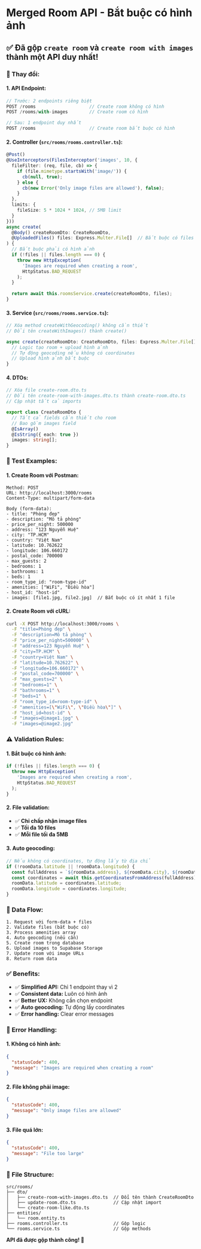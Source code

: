 # Merged Room API - Bắt buộc có hình ảnh

## ✅ **Đã gộp `create room` và `create room with images` thành một API duy nhất!**

### **🔧 Thay đổi:**

#### **1. API Endpoint:**
```typescript
// Trước: 2 endpoints riêng biệt
POST /rooms                    // Create room không có hình
POST /rooms/with-images        // Create room có hình

// Sau: 1 endpoint duy nhất
POST /rooms                    // Create room bắt buộc có hình
```

#### **2. Controller (`src/rooms/rooms.controller.ts`):**
```typescript
@Post()
@UseInterceptors(FilesInterceptor('images', 10, {
  fileFilter: (req, file, cb) => {
    if (file.mimetype.startsWith('image/')) {
      cb(null, true);
    } else {
      cb(new Error('Only image files are allowed'), false);
    }
  },
  limits: {
    fileSize: 5 * 1024 * 1024, // 5MB limit
  }
}))
async create(
  @Body() createRoomDto: CreateRoomDto,
  @UploadedFiles() files: Express.Multer.File[]  // Bắt buộc có files
) {
  // Bắt buộc phải có hình ảnh
  if (!files || files.length === 0) {
    throw new HttpException(
      'Images are required when creating a room',
      HttpStatus.BAD_REQUEST
    );
  }
  
  return await this.roomsService.create(createRoomDto, files);
}
```

#### **3. Service (`src/rooms/rooms.service.ts`):**
```typescript
// Xóa method createWithGeocoding() không cần thiết
// Đổi tên createWithImages() thành create()

async create(createRoomDto: CreateRoomDto, files: Express.Multer.File[]): Promise<Room> {
  // Logic tạo room + upload hình ảnh
  // Tự động geocoding nếu không có coordinates
  // Upload hình ảnh bắt buộc
}
```

#### **4. DTOs:**
```typescript
// Xóa file create-room.dto.ts
// Đổi tên create-room-with-images.dto.ts thành create-room.dto.ts
// Cập nhật tất cả imports

export class CreateRoomDto {
  // Tất cả fields cần thiết cho room
  // Bao gồm images field
  @IsArray()
  @IsString({ each: true })
  images: string[];
}
```

### **🧪 Test Examples:**

#### **1. Create Room với Postman:**
```
Method: POST
URL: http://localhost:3000/rooms
Content-Type: multipart/form-data

Body (form-data):
- title: "Phòng đẹp"
- description: "Mô tả phòng"
- price_per_night: 500000
- address: "123 Nguyễn Huệ"
- city: "TP.HCM"
- country: "Việt Nam"
- latitude: 10.762622
- longitude: 106.660172
- postal_code: 700000
- max_guests: 2
- bedrooms: 1
- bathrooms: 1
- beds: 1
- room_type_id: "room-type-id"
- amenities: ["WiFi", "Điều hòa"]
- host_id: "host-id"
- images: [file1.jpg, file2.jpg]  // Bắt buộc có ít nhất 1 file
```

#### **2. Create Room với cURL:**
```bash
curl -X POST http://localhost:3000/rooms \
  -F "title=Phòng đẹp" \
  -F "description=Mô tả phòng" \
  -F "price_per_night=500000" \
  -F "address=123 Nguyễn Huệ" \
  -F "city=TP.HCM" \
  -F "country=Việt Nam" \
  -F "latitude=10.762622" \
  -F "longitude=106.660172" \
  -F "postal_code=700000" \
  -F "max_guests=2" \
  -F "bedrooms=1" \
  -F "bathrooms=1" \
  -F "beds=1" \
  -F "room_type_id=room-type-id" \
  -F "amenities=[\"WiFi\", \"Điều hòa\"]" \
  -F "host_id=host-id" \
  -F "images=@image1.jpg" \
  -F "images=@image2.jpg"
```

### **⚠️ Validation Rules:**

#### **1. Bắt buộc có hình ảnh:**
```typescript
if (!files || files.length === 0) {
  throw new HttpException(
    'Images are required when creating a room',
    HttpStatus.BAD_REQUEST
  );
}
```

#### **2. File validation:**
- ✅ **Chỉ chấp nhận image files**
- ✅ **Tối đa 10 files**
- ✅ **Mỗi file tối đa 5MB**

#### **3. Auto geocoding:**
```typescript
// Nếu không có coordinates, tự động lấy từ địa chỉ
if (!roomData.latitude || !roomData.longitude) {
  const fullAddress = `${roomData.address}, ${roomData.city}, ${roomData.country}`;
  const coordinates = await this.getCoordinatesFromAddress(fullAddress);
  roomData.latitude = coordinates.latitude;
  roomData.longitude = coordinates.longitude;
}
```

### **🔄 Data Flow:**

```
1. Request với form-data + files
2. Validate files (bắt buộc có)
3. Process amenities array
4. Auto geocoding (nếu cần)
5. Create room trong database
6. Upload images to Supabase Storage
7. Update room với image URLs
8. Return room data
```

### **✅ Benefits:**

- ✅ **Simplified API:** Chỉ 1 endpoint thay vì 2
- ✅ **Consistent data:** Luôn có hình ảnh
- ✅ **Better UX:** Không cần chọn endpoint
- ✅ **Auto geocoding:** Tự động lấy coordinates
- ✅ **Error handling:** Clear error messages

### **🎯 Error Handling:**

#### **1. Không có hình ảnh:**
```json
{
  "statusCode": 400,
  "message": "Images are required when creating a room"
}
```

#### **2. File không phải image:**
```json
{
  "statusCode": 400,
  "message": "Only image files are allowed"
}
```

#### **3. File quá lớn:**
```json
{
  "statusCode": 400,
  "message": "File too large"
}
```

### **📁 File Structure:**

```
src/rooms/
├── dto/
│   ├── create-room-with-images.dto.ts  // Đổi tên thành CreateRoomDto
│   ├── update-room.dto.ts              // Cập nhật import
│   └── create-room-like.dto.ts
├── entities/
│   └── room.entity.ts
├── rooms.controller.ts                 // Gộp logic
└── rooms.service.ts                    // Gộp methods
```

**API đã được gộp thành công! 🚀**
